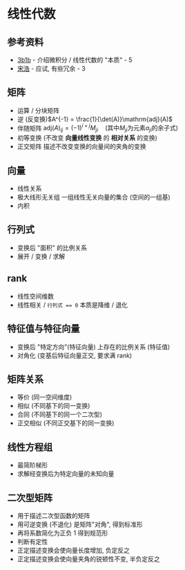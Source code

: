 # 线性代数

## 参考资料

* [3b1b](https://space.bilibili.com/88461692) - 介绍微积分 / 线性代数的 "本质" - 5
* [宋浩](https://space.bilibili.com/66607740) - 应试, 有些冗余 - 3

## 矩阵

* 运算 / 分块矩阵
* 逆 (反变换)$A^{-1} = \frac{1}{\det(A)}\mathrm{adj}(A)$
* 伴随矩阵 $\mathrm{adj}(A)_{ij} = (-1)^{i+j} M_{ji} \quad (\text{其中} M_{ji} \text{为元素} a_{ji} \text{的余子式})$
* 初等变换 (不改变 __向量线性变换__ 的 __相对关系__ 的变换)
* 正交矩阵 描述不改变变换的向量间的夹角的变换

## 向量

* 线性关系
* 极大线形无关组 一组线性无关向量的集合 (空间的一组基)
* 内积

## 行列式

* 变换后 "面积" 的比例关系
* 展开 / 变换 / 求解

## rank

* 线性空间维数
* 线性相关 / `行列式 == 0` 本质是降维 / 退化

## 特征值与特征向量

* 变换后 "特定方向"(特征向量) 上存在的比例关系 (特征值)
* 对角化 (变基后特征向量正交, 要求满 rank)

## 矩阵关系

* 等价 (同一空间维度)
* 相似 (不同基下的同一变换)
* 合同 (不同基下的同一个二次型)
* 正交相似 (不同正交基下的同一变换)

## 线性方程组

* 最简阶梯形
* 求解经变换后为特定向量的未知向量

## 二次型矩阵

* 用于描述二次型函数的矩阵
* 用可逆变换 (不退化) 是矩阵"对角", 得到标准形
* 再将系数简化为正负 1 得到规范形
* 判断有定性
* 正定描述变换会使向量长度增加, 负定反之
* 正定描述变换会使向量夹角的锐顿性不变, 半负定反之
